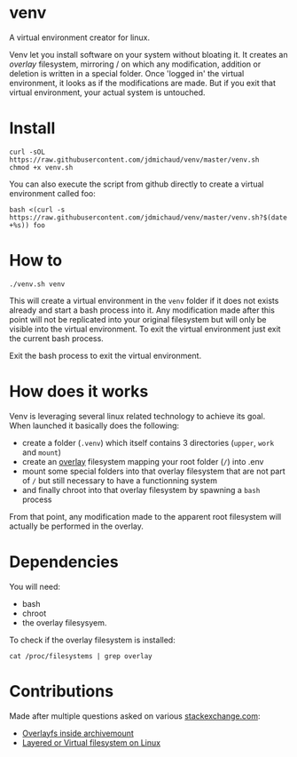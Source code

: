 # venv
A virtual environment creator for linux.

Venv let you install software on your system without bloating it. It creates an *overlay* filesystem, mirroring / on which any modification, addition or deletion is written in a special folder. Once 'logged in' the virtual environment, it looks as if the modifications are made. But if you exit that virtual environment, your actual system is untouched.

# Install
```
curl -sOL https://raw.githubusercontent.com/jdmichaud/venv/master/venv.sh
chmod +x venv.sh
```
You can also execute the script from github directly to create a virtual environment called foo:
```
bash <(curl -s https://raw.githubusercontent.com/jdmichaud/venv/master/venv.sh?$(date +%s)) foo
```

# How to
```
./venv.sh venv
```
This will create a virtual environment in the `venv` folder if it does not exists already and start a bash process into it. Any modification made after this point will not be replicated into your original filesystem but will only be visible into the virtual environment. To exit the virtual environment just exit the current bash process.

Exit the bash process to exit the virtual environment.

# How does it works
Venv is leveraging several linux related technology to achieve its goal. When launched it basically does the following:
* create a folder (`.venv`) which itself contains 3 directories (`upper`, `work` and `mount`)
* create an [overlay](https://en.wikipedia.org/wiki/OverlayFS) filesystem mapping your root folder (`/`) into .env
* mount some special folders into that overlay filesystem that are not part of `/` but still necessary to have a functionning system
* and finally chroot into that overlay filesystem by spawning a `bash` process

From that point, any modification made to the apparent root filesystem will actually be performed in the overlay.

# Dependencies

You will need:
* bash
* chroot
* the overlay filesysyem.

To check if the overlay filesystem is installed:
```
cat /proc/filesystems | grep overlay
```

# Contributions
Made after multiple questions asked on various [stackexchange.com](https://stackexchange.com/):
* [Overlayfs inside archivemount](https://unix.stackexchange.com/questions/486916/overlayfs-inside-archivemount)
* [Layered or Virtual filesystem on Linux](https://unix.stackexchange.com/questions/486810/layered-or-virtual-filesystem-on-linux/486827#486827)
